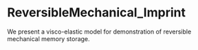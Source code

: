 # ReversibleMechanical_Imprint
We present a visco-elastic model for demonstration of reversible mechanical memory storage. 
